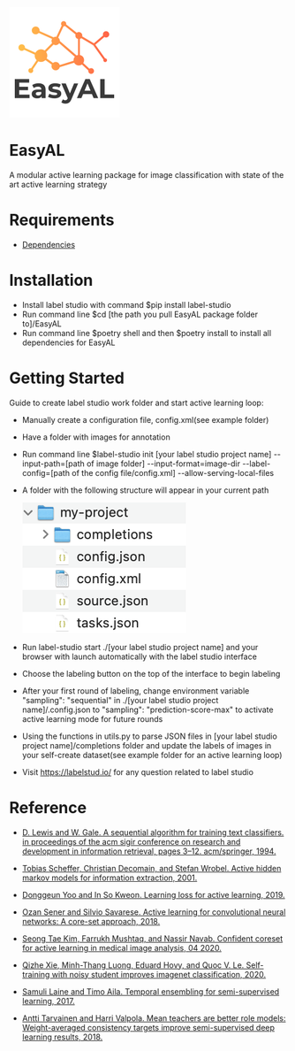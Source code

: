 ![img](./logo.png)

# EasyAL
A modular active learning package for image classification with state of the art active learning strategy

# Requirements
 - [Dependencies](./pyproject.toml)

# Installation
- Install label studio with command $pip install label-studio
- Run command line $cd [the path you pull EasyAL package folder to]/EasyAL 
- Run command line $poetry shell and then $poetry install to install all dependencies for EasyAL

# Getting Started
Guide to create label studio work folder and start active learning loop:


- Manually create a configuration file, config.xml(see example folder)
- Have a folder with images for annotation
- Run command line  $label-studio init [your label studio project name] --input-path=[path of image folder] --input-format=image-dir --label-config=[path of the config file/config.xml] --allow-serving-local-files
- A folder with the following structure will appear in your current path 

   ![img](./example/label_studio_work_folder.png)

- Run label-studio start ./[your label studio project name] and your browser with launch automatically with the label studio interface
- Choose the labeling button on the top of the interface to begin labeling
- After your first round of labeling, change environment variable  "sampling": "sequential" in ./[your label studio project name]/.config.json to "sampling": "prediction-score-max" to activate active learning mode for future rounds
- Using the functions in utils.py to parse JSON files in [your label studio project name]/completions folder and update the labels of images in your self-create dataset(see example folder for an active learning loop)
- Visit https://labelstud.io/ for any question related to label studio

# Reference

- [D. Lewis and W. Gale. A sequential algorithm for training text classifiers. in proceedings of
the acm sigir conference on research and development in information retrieval, pages 3–12.
acm/springer, 1994.](https://arxiv.org/abs/cmp-lg/9407020)

- [Tobias Scheffer, Christian Decomain, and Stefan Wrobel. Active hidden markov models for
information extraction, 2001.](https://link.springer.com/chapter/10.1007/3-540-44816-0_31)

- [Donggeun Yoo and In So Kweon. Learning loss for active learning, 2019.](https://arxiv.org/abs/1905.03677)

- [Ozan Sener and Silvio Savarese. Active learning for convolutional neural networks: A core-set
approach, 2018.](https://arxiv.org/abs/1708.00489)

- [Seong Tae Kim, Farrukh Mushtaq, and Nassir Navab. Confident coreset for active learning in
medical image analysis, 04 2020.](https://arxiv.org/abs/2004.02200)

- [Qizhe Xie, Minh-Thang Luong, Eduard Hovy, and Quoc V. Le. Self-training with noisy student
improves imagenet classification, 2020.](https://arxiv.org/abs/1911.04252)

- [Samuli Laine and Timo Aila. Temporal ensembling for semi-supervised learning, 2017.](https://arxiv.org/abs/1610.02242)

- [Antti Tarvainen and Harri Valpola. Mean teachers are better role models: Weight-averaged
consistency targets improve semi-supervised deep learning results, 2018.](https://arxiv.org/abs/1703.01780)








